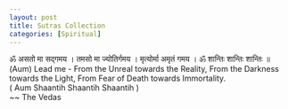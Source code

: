```yaml
---
layout: post
title: Sutras Collection
categories: [Spiritual]
---
```


<p>
ॐ असतो मा सद्गमय ।  तमसो मा ज्योतिर्गमय ।  मृत्योर्मा अमृतं गमय । ॐ  शान्तिः शान्तिः शान्तिः ॥
<br>
(Aum) Lead me - From the Unreal towards the Reality, From the Darkness towards the Light, From Fear of Death towards Immortality.<br> ( Aum Shaantih Shaantih Shaantih )
<br>
~~ The Vedas
</p>








